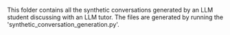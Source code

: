 This folder contains all the synthetic conversations generated by an LLM student discussing with an LLM tutor.
The files are generated by running the 'synthetic_conversation_generation.py'.
